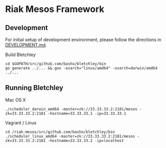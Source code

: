 # Riak Mesos Framework

## Development

For initial setup of development environment, please follow the directions in
[DEVELOPMENT.md](https://github.com/basho/bletchley/tree/master/docs/DEVELOPMENT.md).

Build Bletchley

```
cd $GOPATH/src/github.com/basho/bletchley/bin
go generate ../... && gox -osarch="linux/amd64" -osarch=darwin/amd64 ../...
```

## Running Bletchley

Mac OS X

```
./scheduler_darwin_amd64 -master=zk://33.33.33.2:2181/mesos -zk=33.33.33.2:2181 -hostname=33.33.33.1 -ip=33.33.33.1
```

Vagrant / Linux

```
cd /riak-mesos/src/github.com/basho/bletchley/bin
./scheduler_linux_amd64 -master=zk://33.33.33.2:2181/mesos -zk=33.33.33.2:2181 -hostname=33.33.33.2 -ip=localhost
```

